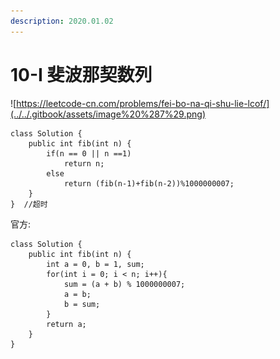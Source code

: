 ```yaml
---
description: 2020.01.02
---
```


# 10-I 斐波那契数列

![https://leetcode-cn.com/problems/fei-bo-na-qi-shu-lie-lcof/](../../.gitbook/assets/image%20%287%29.png)

```text
class Solution {
    public int fib(int n) {
        if(n == 0 || n ==1)
            return n;
        else
            return (fib(n-1)+fib(n-2))%1000000007;
    }
}  //超时
```

官方:

```text
class Solution {
    public int fib(int n) {
        int a = 0, b = 1, sum;
        for(int i = 0; i < n; i++){
            sum = (a + b) % 1000000007;
            a = b;
            b = sum;
        }
        return a;
    }
}
```


